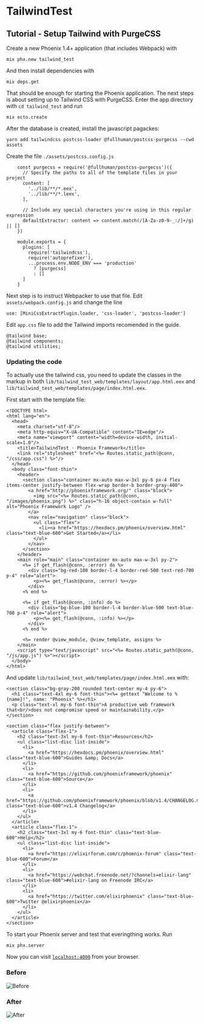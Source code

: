 # TailwindTest


## Tutorial - Setup Tailwind with PurgeCSS

Create a new Phoenix 1.4+ application (that includes Webpack) with

    mix phx.new tailwind_test
    
And then install dependencies with
   
    mix deps.get

That should be enough for starting the Phoenix application. The next steps is about setting up to Tailwind CSS with PurgeCSS. Enter the app directory with `cd tailwind_test` and run

    mix ecto.create

After the database is created, install the javascript pagackes:

    yarn add tailwindcss postcss-loader @fullhuman/postcss-purgecss --cwd assets
    
Create the file `./assets/postcss.config.js`
	
	    const purgecss = require('@fullhuman/postcss-purgecss')({
	      // Specify the paths to all of the template files in your project
	      content: [
	        '../lib/**/*.eex',
	        '../lib/**/*.leex',
	      ],
	
	      // Include any special characters you're using in this regular expression
	      defaultExtractor: content => content.match(/[A-Za-z0-9-_:/]+/g) || []
	    })
	
	    module.exports = {
	      plugins: [
	        require('tailwindcss'),
	        require('autoprefixer'),
	        ...process.env.NODE_ENV === 'production'
	          ? [purgecss]
	          : []
	      ]
	    }
    
Next step is to instruct Webpacker to use that file. Edit `assets/webpack.config.js` and change the line

    use: [MiniCssExtractPlugin.loader, 'css-loader', 'postcss-loader']


    
Edit `app.css` file to add the Tailwind imports recomended in the guide. 

    @tailwind base;
    @tailwind components;
    @tailwind utilities;

### Updating the code

To actually use the tailwind css, you need to update the classes in the markup in both `lib/tailwind_test_web/templates/layout/app.html.eex` and `lib/tailwind_test_web/templates/page/index.html.eex`. 

First start with the template file:

	<!DOCTYPE html>
	<html lang="en">
	  <head>
	    <meta charset="utf-8"/>
	    <meta http-equiv="X-UA-Compatible" content="IE=edge"/>
	    <meta name="viewport" content="width=device-width, initial-scale=1.0"/>
	    <title>TailwindTest · Phoenix Framework</title>
	    <link rel="stylesheet" href="<%= Routes.static_path(@conn, "/css/app.css") %>"/>
	  </head>
	  <body class="font-thin">
	    <header>
	      <section class="container mx-auto max-w-3xl py-6 px-4 flex items-center justify-between flex-wrap border-b border-gray-400">
	        <a href="http://phoenixframework.org/" class="block">
	          <img src="<%= Routes.static_path(@conn, "/images/phoenix.png") %>" class="h-16 object-contain w-full" alt="Phoenix Framework Logo" />
	        </a>
	        <nav role="navigation" class="block">
	          <ul class="flex">
	            <li><a href="https://hexdocs.pm/phoenix/overview.html" class="text-blue-600">Get Started</a></li>
	          </ul>
	        </nav>
	      </section>
	    </header>
	    <main role="main" class="container mx-auto max-w-3xl py-2">
	      <%= if get_flash(@conn, :error) do %>
	        <div class="bg-red-100 border-l-4 border-red-500 text-red-700 p-4" role="alert">
	          <p><%= get_flash(@conn, :error) %></p>
	        </div>
	      <% end %>
	
	      <%= if get_flash(@conn, :info) do %>
	        <div class="bg-blue-100 border-l-4 border-blue-500 text-blue-700 p-4" role="alert">
	          <p><%= get_flash(@conn, :info) %></p>
	        </div>
	      <% end %>
	
	      <%= render @view_module, @view_template, assigns %>
	    </main>
	    <script type="text/javascript" src="<%= Routes.static_path(@conn, "/js/app.js") %>"></script>
	  </body>
	</html>


And update `lib/tailwind_test_web/templates/page/index.html.eex` with:

	<section class="bg-gray-200 rounded text-center my-4 py-6">
	  <h1 class="text-4xl my-6 font-thin"><%= gettext "Welcome to %{name}!", name: "Phoenix" %></h1>
	  <p class="text-xl my-6 font-thin">A productive web framework that<br/>does not compromise speed or maintainability.</p>
	</section>
	
	<section class="flex justify-between">
	  <article class="flex-1">
	    <h2 class="text-3xl my-6 font-thin">Resources</h2>
	    <ul class="list-disc list-inside">
	      <li>
	        <a href="https://hexdocs.pm/phoenix/overview.html" class="text-blue-600">Guides &amp; Docs</a>
	      </li>
	      <li>
	        <a href="https://github.com/phoenixframework/phoenix" class="text-blue-600">Source</a>
	      </li>
	      <li>
	        <a href="https://github.com/phoenixframework/phoenix/blob/v1.4/CHANGELOG.md" class="text-blue-600">v1.4 Changelog</a>
	      </li>
	    </ul>
	  </article>
	  <article class="flex-1">
	    <h2 class="text-3xl my-6 font-thin" class="text-blue-600">Help</h2>
	    <ul class="list-disc list-inside">
	      <li>
	        <a href="https://elixirforum.com/c/phoenix-forum" class="text-blue-600">Forum</a>
	      </li>
	      <li>
	        <a href="https://webchat.freenode.net/?channels=elixir-lang" class="text-blue-600">#elixir-lang on Freenode IRC</a>
	      </li>
	      <li>
	        <a href="https://twitter.com/elixirphoenix" class="text-blue-600">Twitter @elixirphoenix</a>
	      </li>
	    </ul>
	  </article>
	</section>


To start your Phoenix server and test that everingthing works. Run

    mix phx.server

Now you can visit [`localhost:4000`](http://localhost:4000) from your browser.


### Before
![Before](https://res.cloudinary.com/dwvh1fhcg/image/upload/v1559077419/articles/tailwind_test_before.png)

### After
![After](https://res.cloudinary.com/dwvh1fhcg/image/upload/v1559078018/articles/tailwind_test_after.png?a=1)



